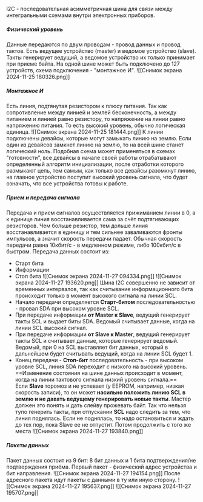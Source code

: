 I2C - последовательная асимметричная шина для связи между интегральными схемами внутри электронных приборов.
##### Физический уровень
Данные передаются по двум проводам - провод данных и провод тактов. Есть ведущее устройство (master) и ведомое устройство (slave). Такты генерирует ведущий, а ведомое устройство их только принимает при приеме байта. На одной шине может быть подключено до 127 устройств, схема подключения - "монтажное И".
![[Снимок экрана 2024-11-25 180326.png]]
##### Монтажное И
Есть линия, подтянутая резистором к плюсу питания. Так как сопротивление между линией и землей бесконечность, а между питанием и линией равно резистору, то напряжение на линии равно напряжению питания. То есть высокий уровень, обычно логическая единица.
![[Снимок экрана 2024-11-25 181444.png]]
К линии подключены девайсы, которые могут замыкать линию на землю. Если один из девайсов замкнет линию на землю, то на всей шине станет логический ноль.
Подобная схема может применяться в схемах "готовности", все девайсы в начале своей работы отрабатывают определенный алгоритм инициализации, после отработки которого размыкают цепь, тем самым, как только все девайсы разомкнут линию, на главное устройство поступит высокий уровень сигнала, что будет означать, что все устройства готовы к работе.
##### Прием и передача сигнала
Передача и прием сигналов осуществляется прижиманием линии в 0, а к единице линия восстанавливается сама за счёт подтягивающих резисторов. Чем больше резистор, тем дольше линия восстанавливается в единицу и тем сильнее заваливаются фронты импульсов, а значит скорость передачи падает.
Обычная скорость передачи равна 10кбит/с - в медленном режиме, либо 100кбит/с в быстром. 
Передача данных состоит из: 
- Старт бита
- Информации
- Стоп бита
![[Снимок экрана 2024-11-27 094334.png]]
![[Снимок экрана 2024-11-27 193620.png]]
Шина I2C совершенно не зависит от временных интервалов, так как считывание информационного бита происходит только в момент высокого сигнала на линии SCL. 
- Начало передачи определяется **Старт-битом** последовательностью - провал SDA при высоком уровне SCL.
- При передаче информации **от Master к Slave**, ведущий генерирует такты SCL и выдает биты SDA. Ведомый считывает данные, когда на линии SCL высокий сигнал.
- При передаче информации **от Slave к Master**, ведущий генерирует такты SCL и считывает данные, которые генерирует ведомый. Ведомый, при 0 на SCL выставляет бит данных, который в дальнейшем будет считывать ведущий, когда на линии SCL будет 1.
- Конец передачи - **Стоп-бит** последовательность - при высоком уровне SCL, линия SDA переходит с низкого на высокий уровень.
==Изменение состояния на шине данных происходит в момент, когда на линии тактового сигнала низкий уровень сигнала.==
Если **Slave** торомоз и не успевает (у EEPROM, например, низкая скорость записи), то он может **насильно положить линию SCL в землю и не давать ведущему генерировать новые такты**. Мастер должен это понять и дать слейву прожевать байт. Так что нельзя тупо генерить такты, при отпускании **SCL** надо следить за тем, что линия поднялась. Если не поднялась, то надо остановиться и ждать до тех пор, пока Slave ее не отпустит. Потом продолжить с того же места
![[Снимок экрана 2024-11-27 193840.png]]
##### Пакеты данных
Пакет данных состоит из 9 бит: 8 бит данных и 1 бита подтверждения/не подтверждения приёма.
Первый пакет - физический адрес устройства и бит направления.
![[Снимок экрана 2024-11-27 194154.png]]
После адресного пакета идут пакеты с данными в ту или иную сторону. 
![[Снимок экрана 2024-11-27 195637.png]]
![[Снимок экрана 2024-11-27 195707.png]]
